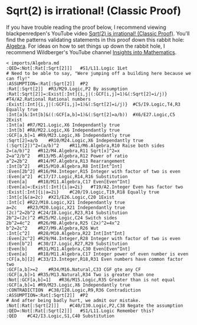 # Sqrt(2) is irrational! (Classic Proof)

If you have trouble reading the proof below,
I recommend viewing blackpenredpen's YouTube video [Sqrt(2) is irrational! (Classic Proof)](https://www.youtube.com/watch?v=BhFf0nJ5VOg).
You'll find the patterns validating statements in this proof down this rabbit hole:
[Algebra](../imports/Algebra.md).
For ideas on how to set things up down the rabbit hole,
I recommend Wildberger's YouTube channel [Insights into Mathematics](https://www.youtube.com/c/njwildberger/about).
```korekto
< imports/Algebra.md
:QED=:Not[:Rat[:Sqrt[2]]]	#S1/L11.Logic 1Let
# Need to be able to say, "Were jumping off a building here because we can fly!"
:ASSUMPTION=:Rat[:Sqrt[2]]	#P2
:Rat[:Sqrt[2]]	#R3/M29.Logic,P2 By assumption
:Rat[:Sqrt[2]]=:Exist[:Int]{i,j|(:GCF[i,j]=1)&(:Sqrt[2]=i/j)}	#T4/A2.Rational Rational numbers
:Exist[:Int]{i,j|(:GCF[i,j]=1)&(:Sqrt[2]=i/j)}	#C5/I9.Logic,T4,R3 Equally true
:Int[a]&:Int[b]&((:GCF[a,b]=1)&(:Sqrt[2]=a/b))	#X6/E27.Logic,C5 2Exist
:Int[a]	#R7/M21.Logic,X6 Independantly true
:Int[b]	#R8/M22.Logic,X6 Independantly true
:GCF[a,b]=1	#R9/M23.Logic,X6 Independantly true
:Sqrt[2]=a/b	#R10/M24.Logic,X6 Independantly true
(:Sqrt[2])^2=(a/b)^2	#R11/M6.Algebra,R10 Raise both sides
2=(a/b)^2	#R12/M4.Algebra,R11 Sqrt[x]^2=x
2=a^2/b^2	#R13/M5.Algebra,R12 Power of ratio
a^2=2b^2	#R14/M7.Algebra,R13 Rearrangement
:Int[b^2]	#R15/M10.Algebra,R8 Int[Int^Int]
:Even[2b^2]	#R16/M4.Integer,R15 Integer with factor of two is even
:Even[a^2]	#C17/I7.Logic,R14,R16 Substitution
:Even[a]	#R18/M11.Algebra,C17 Even[Even^Int]
:Even[a]=:Exist[:Int]{i|a=2i}	#T19/A2.Integer Even has factor two
:Exist[:Int]{i|a=2i}	#C20/I9.Logic,T19,R18 Equally true
:Int[c]&(a=2c)	#X21/E26.Logic,C20 1Exist
:Int[c]	#R22/M18.Logic,X21 Independantly true
a=2c	#R23/M20.Logic,X21 Independantly true
(2c)^2=2b^2	#C24/I8.Logic,R23,R14 Substitution
2b^2=(2c)^2	#R25/M2.Logic,C24 Switch sides
2b^2=4c^2	#R26/M8.Algebra,R25 (2x)^2=4x^2
b^2=2c^2	#R27/M9.Algebra,R26 Wut
:Int[c^2]	#R28/M10.Algebra,R22 Int[Int^Int]
:Even[2c^2]	#R29/M4.Integer,R28 Integer with factor of two is even
:Even[b^2]	#C30/I7.Logic,R27,R29 Substitution
:Even[b]	#R31/M11.Algebra,C30 Even[Even^Int]
:Even[a]	#R18/M11.Algebra,C17 Integer power of even number is even
:CF[a,b][2]	#C33/I3.Integer,R18,R31 Even numbers have common factor two
:GCF[a,b]>=2	#R34/M16.Natural,C33 CGF gte any CF
:GCF[a,b]>1	#R35/M13.Natural,R34 Two is greater than one
:Not[:GCF[a,b]=1]	#R36/M15.Logic,R35 Greater than is not equal
:GCF[a,b]=1	#R9/M23.Logic,X6 Independantly true
:CONTRADICTION	#C38/I28.Logic,R9,R36 Contradiction
:ASSUMPTION=:Rat[:Sqrt[2]]	#P2
# And after being badly hurt, we admit our mistake.
:Not[:Rat[:Sqrt[2]]]	#C40/I30.Logic,P2,C38 Negate the assumption
:QED=:Not[:Rat[:Sqrt[2]]]	#S1/L11.Logic Remember this?
:QED	#C42/I3.Logic,S1,C40 Substitution
```
